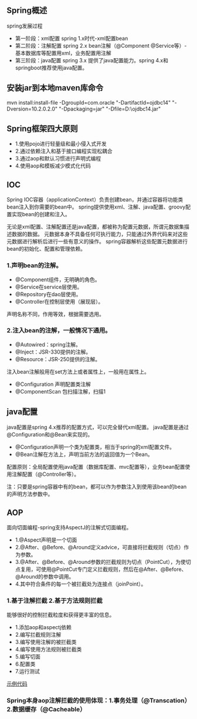 ## Spring概述

spring发展过程

- 第一阶段：xml配置 spring 1.x时代-xml配置bean
- 第二阶段：注解配置 spring 2.x bean注解（@Component @Service等）-基本数据库等配置用xml，业务配置用注解
- 第三阶段：java配置 spring 3.x 提供了java配置能力。spring 4.x和springboot推荐使用java配置。

## 安装jar到本地maven库命令

mvn install:install-file -DgroupId=com.oracle "-DartifactId=ojdbc14" "-Dversion=10.2.0.2.0" "-Dpackaging=jar" "-Dfile=D:\ojdbc14.jar"

## Spring框架四大原则

- 1.使用pojo进行轻量级和最小侵入式开发
- 2.通过依赖注入和基于接口编程实现松耦合
- 3.通过aop和默认习惯进行声明式编程
- 4.使用aop和模板减少模式化代码

## IOC
Spring IOC容器（applicationContext）负责创建bean，并通过容器将功能类bean注入到你需要的bean中。
spring提供使用xml、注解、java配置、groovy配置实现bean的创建和注入。

无论是xml配置、注解配置还是java配置，都被称为配置元数据，所谓元数据集描述数据的数据。
元数据本身不具备任何可执行能力，只能通过外界代码来对这些元数据进行解析后进行一些有意义的操作。
spring容器解析这些配置元数据进行bean的初始化、配置和管理依赖。

### 1.声明bean的注解。
- @Component组件，无明确的角色。
- @Service在service层使用。
- @Repository在dao层使用。
- @Controller在控制层使用（展现层）。

声明名称不同，作用等效，根据需要选用。

### 2.注入bean的注解，一般情况下通用。
- @Autowired：spring注解。
- @Inject：JSR-330提供的注解。
- @Resource：JSR-250提供的注解。

注入bean注解般用在set方法上或者属性上，一般用在属性上。

- @Configuration 声明配置类注解
- @ComponentScan 包扫描注解，扫描1

## java配置

java配置是spring 4.x推荐的配置方式，可以完全替代xml配置。
java配置是通过@Configuration和@Bean来实现的。
- @Configuration声明一个类为配置类，相当于spring的xml配置文件。
- @Bean注解在方法上，声明当前方法的返回值为一个Bean。

配置原则：全局配置使用java配置（数据库配置、mvc配置等），业务bean配置使用注解配置（@Controller等）。

注：只要是spring容器中有的bean，都可以作为参数注入到使用该bean的bean的声明方法参数中。

## AOP

面向切面编程-spring支持AspectJ的注解式切面编程。
- 1.@Aspect声明是一个切面
- 2.@After、@Before、@Around定义advice，可直接将拦截规则（切点）作为参数。
- 3.@After、@Before、@Around参数的拦截规则为切点（PointCut），为使切点复用，可使用@PointCut专门定义拦截规则，然后在@After、@Before、@Around的参数中调用。
- 4.其中符合条件的每一个被拦截处为连接点（joinPoint）。

### 1.基于注解拦截 2.基于方法规则拦截
能够很好的控制拦截粒度和获得更丰富的信息。

- 1.添加aop和aspectj依赖
- 2.编写拦截规则注解
- 3.编写使用注解的被拦截类
- 4.编写使用方法规则被拦截类
- 5.编写切面
- 6.配置类
- 7.运行测试

[示例代码](https://github.com/shihe110/shihe-spring-samples/tree/master/shihe-spring-aop)

### Spring本身aop注解拦截的使用体现：1.事务处理（@Transcation） 2.数据缓存（@Cacheable）